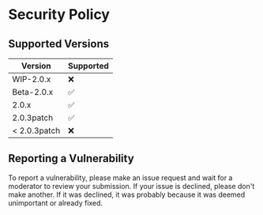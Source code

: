 # Security Policy

## Supported Versions

| Version      | Supported          |
| ------------ | ------------------ |
| WIP-2.0.x    | :x:                |
| Beta-2.0.x   | :white_check_mark: |
| 2.0.x        | :white_check_mark: |
| 2.0.3patch   | :white_check_mark: |
| < 2.0.3patch | :x:                |

## Reporting a Vulnerability

To report a vulnerability, please make an issue request and wait for a moderator to review your submission.
If your issue is declined, please don't make another. If it was declined, it was probably because it was deemed unimportant or already fixed.
